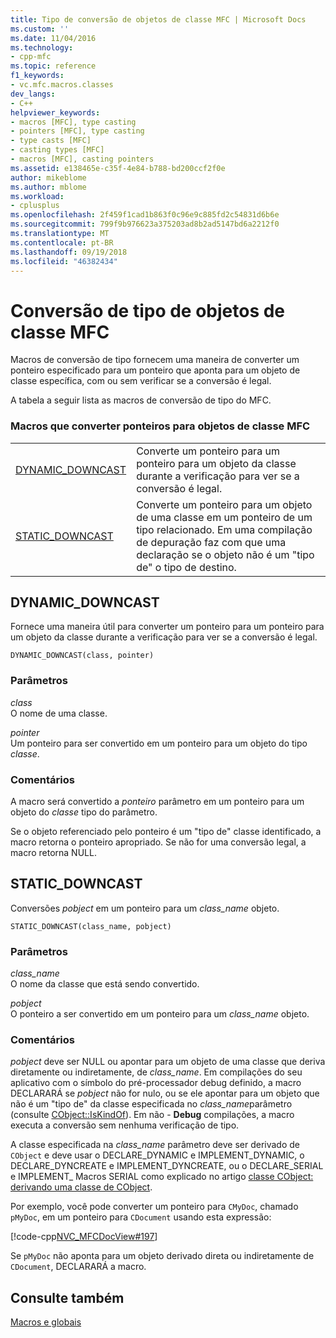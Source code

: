 ```yaml
---
title: Tipo de conversão de objetos de classe MFC | Microsoft Docs
ms.custom: ''
ms.date: 11/04/2016
ms.technology:
- cpp-mfc
ms.topic: reference
f1_keywords:
- vc.mfc.macros.classes
dev_langs:
- C++
helpviewer_keywords:
- macros [MFC], type casting
- pointers [MFC], type casting
- type casts [MFC]
- casting types [MFC]
- macros [MFC], casting pointers
ms.assetid: e138465e-c35f-4e84-b788-bd200ccf2f0e
author: mikeblome
ms.author: mblome
ms.workload:
- cplusplus
ms.openlocfilehash: 2f459f1cad1b863f0c96e9c885fd2c54831d6b6e
ms.sourcegitcommit: 799f9b976623a375203ad8b2ad5147bd6a2212f0
ms.translationtype: MT
ms.contentlocale: pt-BR
ms.lasthandoff: 09/19/2018
ms.locfileid: "46382434"
---
```

# <a name="type-casting-of-mfc-class-objects"></a>Conversão de tipo de objetos de classe MFC

Macros de conversão de tipo fornecem uma maneira de converter um ponteiro especificado para um ponteiro que aponta para um objeto de classe específica, com ou sem verificar se a conversão é legal.

A tabela a seguir lista as macros de conversão de tipo do MFC.

### <a name="macros-that-cast-pointers-to-mfc-class-objects"></a>Macros que converter ponteiros para objetos de classe MFC

|||
|-|-|
|[DYNAMIC_DOWNCAST](#dynamic_downcast)|Converte um ponteiro para um ponteiro para um objeto da classe durante a verificação para ver se a conversão é legal.|
|[STATIC_DOWNCAST](#static_downcast)|Converte um ponteiro para um objeto de uma classe em um ponteiro de um tipo relacionado. Em uma compilação de depuração faz com que uma declaração se o objeto não é um "tipo de" o tipo de destino.|

##  <a name="dynamic_downcast"></a>  DYNAMIC_DOWNCAST

Fornece uma maneira útil para converter um ponteiro para um ponteiro para um objeto da classe durante a verificação para ver se a conversão é legal.

```
DYNAMIC_DOWNCAST(class, pointer)
```

### <a name="parameters"></a>Parâmetros

*class*<br/>
O nome de uma classe.

*pointer*<br/>
Um ponteiro para ser convertido em um ponteiro para um objeto do tipo *classe*.

### <a name="remarks"></a>Comentários

A macro será convertido a *ponteiro* parâmetro em um ponteiro para um objeto do *classe* tipo do parâmetro.

Se o objeto referenciado pelo ponteiro é um "tipo de" classe identificado, a macro retorna o ponteiro apropriado. Se não for uma conversão legal, a macro retorna NULL.

##  <a name="static_downcast"></a>  STATIC_DOWNCAST

Conversões *pobject* em um ponteiro para um *class_name* objeto.

```
STATIC_DOWNCAST(class_name, pobject)
```

### <a name="parameters"></a>Parâmetros

*class_name*<br/>
O nome da classe que está sendo convertido.

*pobject*<br/>
O ponteiro a ser convertido em um ponteiro para um *class_name* objeto.

### <a name="remarks"></a>Comentários

*pobject* deve ser NULL ou apontar para um objeto de uma classe que deriva diretamente ou indiretamente, de *class_name*. Em compilações do seu aplicativo com o símbolo do pré-processador debug definido, a macro DECLARARÁ se *pobject* não for nulo, ou se ele apontar para um objeto que não é um "tipo de" da classe especificada no *class_name*parâmetro (consulte [CObject::IsKindOf](../../mfc/reference/cobject-class.md#iskindof)). Em não - **Debug** compilações, a macro executa a conversão sem nenhuma verificação de tipo.

A classe especificada na *class_name* parâmetro deve ser derivado de `CObject` e deve usar o DECLARE_DYNAMIC e IMPLEMENT_DYNAMIC, o DECLARE_DYNCREATE e IMPLEMENT_DYNCREATE, ou o DECLARE_SERIAL e IMPLEMENT_ Macros SERIAL como explicado no artigo [classe CObject: derivando uma classe de CObject](../../mfc/deriving-a-class-from-cobject.md).

Por exemplo, você pode converter um ponteiro para `CMyDoc`, chamado `pMyDoc`, em um ponteiro para `CDocument` usando esta expressão:

[!code-cpp[NVC_MFCDocView#197](../../mfc/codesnippet/cpp/type-casting-of-mfc-class-objects_1.cpp)]

Se `pMyDoc` não aponta para um objeto derivado direta ou indiretamente de `CDocument`, DECLARARÁ a macro.

## <a name="see-also"></a>Consulte também

[Macros e globais](../../mfc/reference/mfc-macros-and-globals.md)
